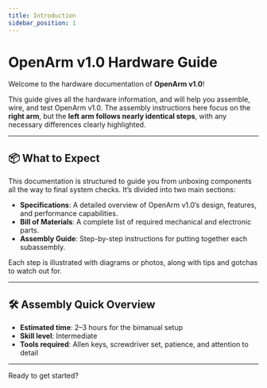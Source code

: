 ```yaml
---
title: Introduction
sidebar_position: 1
---
```


# OpenArm v1.0 Hardware Guide

Welcome to the hardware documentation of **OpenArm v1.0**!

This guide gives all the hardware information, and will help you assemble, wire, and test OpenArm v1.0. The assembly instructions here focus on the **right arm**, but the **left arm follows nearly identical steps**, with any necessary differences clearly highlighted.

---

## 📦 What to Expect

This documentation is structured to guide you from unboxing components all the way to final system checks. It’s divided into two main sections:

- **Specifications**: A detailed overview of OpenArm v1.0’s design, features, and performance capabilities.
- **Bill of Materials**: A complete list of required mechanical and electronic parts.
- **Assembly Guide**: Step-by-step instructions for putting together each subassembly.

Each step is illustrated with diagrams or photos, along with tips and gotchas to watch out for.

---

## 🛠️ Assembly Quick Overview

- **Estimated time**: 2–3 hours for the bimanual setup
- **Skill level**: Intermediate
- **Tools required**: Allen keys, screwdriver set, patience, and attention to detail

---

Ready to get started?
